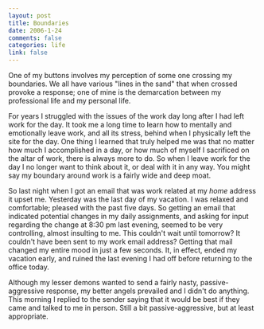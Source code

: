 ```yaml
--- 
layout: post
title: Boundaries
date: 2006-1-24
comments: false
categories: life
link: false
---
```

One of my buttons involves my perception of some one crossing my boundaries. We all have various "lines in the sand" that when crossed provoke a response; one of mine is the demarcation between my professional life and my personal life.

For years I struggled with the issues of the work day long after I had left work for the day. It took me a long time to learn how to mentally and emotionally leave work, and all its stress, behind when I physically left the site for the day. One thing I learned that truly helped me was that no matter how much I accomplished in a day, or how much of myself I sacrificed on the altar of work, there is always more to do. So when I leave work for the day I no longer want to think about it, or deal with it in any way. You might say my boundary around work is a fairly wide and deep moat.

So last night when I got an email that was work related at my <em>home</em> address it upset me. Yesterday was the last day of my vacation. I was relaxed and comfortable; pleased with the past five days. So getting an email that indicated potential changes in my daily assignments, and asking for input regarding the change at 8:30 pm last evening, seemed to be very controlling, almost insulting to me. This couldn't wait until tomorrow? It couldn't have been sent to my work email address? Getting that mail changed my entire mood in just a few seconds. It, in effect, ended my vacation early, and ruined the last evening I had off before returning to the office today.

Although my lesser demons wanted to send a fairly nasty, passive-aggressive response, my better angels prevailed and I didn't do anything. This morning I replied to the sender saying that it would be best if they came and talked to me in person. Still a bit passive-aggressive, but at least appropriate.
